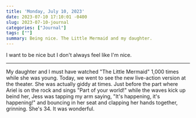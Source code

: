 ```yaml
---
title: 'Monday, July 10, 2023'
date: 2023-07-10 17:10:01 -0400
slug: 2023-07-10-journal
categories: ["Journal"]
tags: [""]
summary: Being nice. The Little Mermaid and my daughter.
---
```


I want to be nice but I don't always feel like I'm nice.

---

My daughter and I must have watched "The Little Mermaid" 1,000 times while she was young. Today, we went to see the new live-action version at the theater. She was actually giddy at times. Just before the part where Ariel is on the rock and sings "Part of your world!" while the waves kick up beind her, Jess was tapping my arm saying, "It's happening, it's happening!" and bouncing in her seat and clapping her hands together, grinning. She's 34. It was wonderful.

